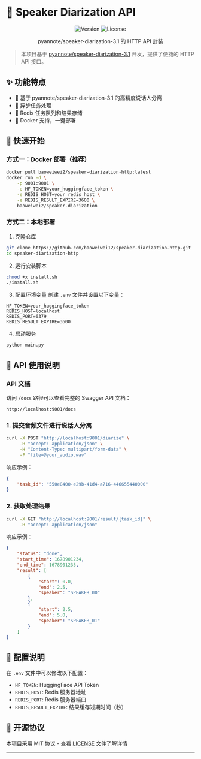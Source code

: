 # 🎤 Speaker Diarization API

<div align="center">

![Version](https://img.shields.io/badge/version-1.0.0-blue.svg)
![License](https://img.shields.io/badge/license-MIT-green.svg)

pyannote/speaker-diarization-3.1 的 HTTP API 封装

</div>

> 本项目基于 [pyannote/speaker-diarization-3.1](https://huggingface.co/pyannote/speaker-diarization-3.1) 开发，提供了便捷的 HTTP API 接口。

## ✨ 功能特点

- 🎯 基于 pyannote/speaker-diarization-3.1 的高精度说话人分离
- 🔄 异步任务处理
- 💾 Redis 任务队列和结果存储
- 🐳 Docker 支持，一键部署

## 🚀 快速开始

### 方式一：Docker 部署（推荐）

```bash
docker pull baoweiwei2/speaker-diarization-http:latest
docker run -d \
    -p 9001:9001 \
    -e HF_TOKEN=your_huggingface_token \
    -e REDIS_HOST=your_redis_host \
    -e REDIS_RESULT_EXPIRE=3600 \
    baoweiwei2/speaker-diarization
```

### 方式二：本地部署

1. 克隆仓库
```bash
git clone https://github.com/baoweiwei12/speaker-diarization-http.git
cd speaker-diarization-http
```

2. 运行安装脚本
```bash
chmod +x install.sh
./install.sh
```

3. 配置环境变量
创建 `.env` 文件并设置以下变量：
```env
HF_TOKEN=your_huggingface_token
REDIS_HOST=localhost
REDIS_PORT=6379
REDIS_RESULT_EXPIRE=3600
```

4. 启动服务
```bash
python main.py
```

## 📝 API 使用说明

### API 文档

访问 `/docs` 路径可以查看完整的 Swagger API 文档：
```
http://localhost:9001/docs
```

### 1. 提交音频文件进行说话人分离

```bash
curl -X POST "http://localhost:9001/diarize" \
     -H "accept: application/json" \
     -H "Content-Type: multipart/form-data" \
     -F "file=@your_audio.wav"
```

响应示例：
```json
{
    "task_id": "550e8400-e29b-41d4-a716-446655440000"
}
```

### 2. 获取处理结果

```bash
curl -X GET "http://localhost:9001/result/{task_id}" \
     -H "accept: application/json"
```

响应示例：
```json
{
    "status": "done",
    "start_time": 1678901234,
    "end_time": 1678901235,
    "result": [
        {
            "start": 0.0,
            "end": 2.5,
            "speaker": "SPEAKER_00"
        },
        {
            "start": 2.5,
            "end": 5.0,
            "speaker": "SPEAKER_01"
        }
    ]
}
```

## 🔧 配置说明

在 `.env` 文件中可以修改以下配置：

- `HF_TOKEN`: HuggingFace API Token
- `REDIS_HOST`: Redis 服务器地址
- `REDIS_PORT`: Redis 服务器端口
- `REDIS_RESULT_EXPIRE`: 结果缓存过期时间（秒）

## 📄 开源协议

本项目采用 MIT 协议 - 查看 [LICENSE](LICENSE) 文件了解详情

---

